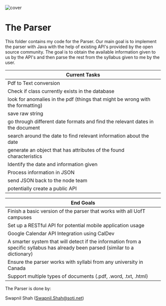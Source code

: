 ![cover](https://proctorexam.com/2015/wp-content/uploads/2016/01/back-end.jpg)

# The Parser
This folder contains my code for the Parser. Our main goal is to implement the parser with Java with the help of existing API's provided by the open source community. The goal is to obtain the available information given to us by the API's and then parse the rest from the syllabus given to me by the user.

| Current Tasks                                                                                                                   |
| ---------------------------------------------------------------------------------------- |
| Pdf to Text conversion                                                                   |
| Check if class currently exists in the database                                          |
| look for anomalies in the pdf (things that might be wrong with the formatting)           |
| save raw string                                                                          |
| go through different date formats and find the relevant dates in the document            |
| search around the date to find relevant information about the date                       |
| generate an object that has attributes of the found characteristics                      |
| Identify the date and information given                                                  |
| Process information in JSON                                                              |
| send JSON back to the node team                                                          |
| potentially create a public API                                                          |


| End Goals                                                                                                                       |
|---------------------------------------------------------------------------------------------------------------------------------|
| Finish a basic version of the parser that works with all UofT campuses                                                          |
| Set up a RESTful API for potential mobile application usage                                                                     |
| Google Calendar API Integration using CalDev                                                                                    |
| A smarter system that will detect if the information from a specific syllabus has already been parsed (similar to a dictionary) |
| Ensure the parser works with syllabi from any university in Canada                                                              |  
| Support multiple types of documents (.pdf, .word, .txt, .html)                                                                  |  

The Parser is done by: 

Swapnil Shah (Swapnil.Shah@soti.net)



